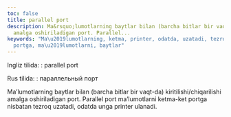 ```yaml
---
toc: false
title: parallel port
description: Ma&rsquo;lumotlarning baytlar bilan (barcha bitlar bir vaqt-da) kiritilishi/chiqarilishi
  amalga oshiriladigan port. Parallel...
keywords: "Ma\u2019lumotlarning, ketma, printer, odatda, uzatadi, tezroq, nisbatan,
  portga, ma\u2019lumotlarni, baytlar"
---
```


Ingliz tilida:
:   parallel port

Rus tilida:
:   параллельный порт

Ma’lumotlarning baytlar bilan (barcha bitlar bir vaqt-da) kiritilishi/chiqarilishi amalga oshiriladigan port. Parallel port ma’lumotlarni ketma-ket portga nisbatan tezroq uzatadi, odatda unga printer ulanadi.